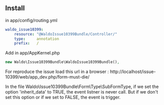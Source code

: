 Install
-------
in app/config/routing.yml

```yaml
waldo_issue10399:
    resource: "@WaldoIssue10399Bundle/Controller/"
    type:     annotation
    prefix:   /
```


Add in app/AppKernel.php
```php
new Waldo\Issue10399Bundle\WaldoIssue10399Bundle(),
```

For reproduce the issue load this url in a browser : http://localhost/issue-10399/web/app_dev.php/form-must-die/

In the file Waldo\Issue10399Bundle\Form\Type\SubFormType, if we set the option 'inherit_data' to TRUE, the event listner is never call.
But if we don't set this option or if we set to FALSE, the event is trigger.
